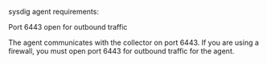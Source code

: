  sysdig agent requirements:


 Port 6443 open for outbound traffic

 The agent communicates with the collector on port 6443. If you are using a firewall, you must open port 6443 for outbound traffic for the agent.